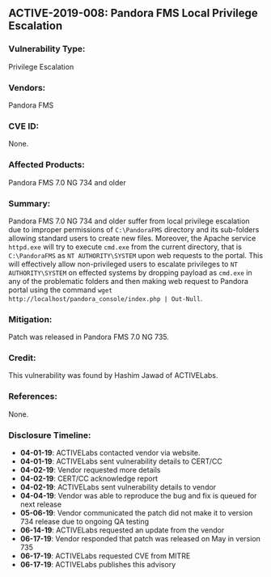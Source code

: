 ## ACTIVE-2019-008: Pandora FMS Local Privilege Escalation

### Vulnerability Type:
Privilege Escalation

### Vendors:
Pandora FMS

### CVE ID:
None.

### Affected Products:
Pandora FMS 7.0 NG 734 and older

### Summary:
Pandora FMS 7.0 NG 734 and older suffer from local privilege escalation due to improper permissions of `C:\PandoraFMS` directory and its sub-folders allowing standard users to create new files. Moreover, the Apache service `httpd.exe` will try to execute `cmd.exe` from the current directory, that is `C:\PandoraFMS` as `NT AUTHORITY\SYSTEM` upon web requests to the portal. This will effectively allow non-privileged users to escalate privileges to `NT AUTHORITY\SYSTEM` on effected systems by dropping payload as `cmd.exe` in any of the problematic folders and then making web request to Pandora portal using the command `wget http://localhost/pandora_console/index.php | Out-Null`.

### Mitigation:
Patch was released in Pandora FMS 7.0 NG 735.

### Credit:
This vulnerability was found by Hashim Jawad of ACTIVELabs.

### References:
None.

### Disclosure Timeline:
- **04-01-19**: ACTIVELabs contacted vendor via website.
- **04-01-19**: ACTIVELabs sent vulnerability details to CERT/CC
- **04-02-19**: Vendor requested more details
- **04-02-19**: CERT/CC acknowledge report
- **04-02-19**: ACTIVELabs sent vulnerability details to vendor
- **04-04-19**: Vendor was able to reproduce the bug and fix is queued for next release
- **05-06-19**: Vendor communicated the patch did not make it to version 734 release due to ongoing QA testing
- **06-14-19**: ACTIVELabs requested an update from the vendor
- **06-17-19**: Vendor responded that patch was released on May in version 735
- **06-17-19**: ACTIVELabs requested CVE from MITRE
- **06-17-19**: ACTIVELabs publishes this advisory
